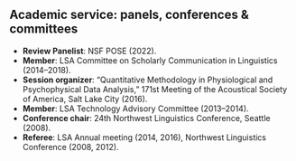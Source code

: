 
## Academic service: panels, conferences & committees
- **Review Panelist**: NSF POSE (2022).
- **Member**: LSA Committee on Scholarly Communication in Linguistics (2014–2018).
- **Session organizer**: “Quantitative Methodology in Physiological and Psychophysical Data Analysis,” 171st Meeting of the Acoustical Society of America, Salt Lake City (2016).
- **Member**: LSA Technology Advisory Committee (2013–2014).
- **Conference chair**: 24th Northwest Linguistics Conference, Seattle (2008).
- **Referee**: LSA Annual meeting (2014, 2016), Northwest Linguistics Conference (2008, 2012).
